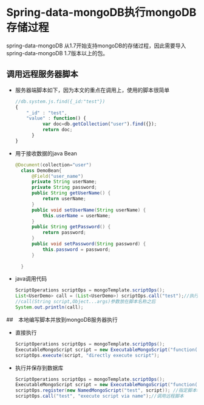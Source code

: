 # Spring-data-mongoDB执行mongoDB存储过程

spring-data-mongoDB 从1.7开始支持mongoDB的存储过程，因此需要导入spring-data-mongoDB 1.7版本以上的包。

## 调用远程服务器脚本

+ 服务器端脚本如下，因为本文的重点在调用上，使用的脚本很简单

  ```javascript
  //db.system.js.find({_id:"test"})
  {
      "_id" : "test",
      "value" : function() {
            var doc=db.getCollection("user").find({});
            return doc;
  		}
  }
  ```


+ 用于接收数据的java Bean

  ```java
  @Document(collection="user")
  	class DemoBean{
  		@Field("user_name")
  		private String userName;
  		private String password;
  		public String getUserName() {
  			return userName;
  		}
  		public void setUserName(String userName) {
  			this.userName = userName;
  		}
  		public String getPassword() {
  			return password;
  		}
  		public void setPassword(String password) {
  			this.password = password;
  		}
  		
  	}
  ```

+ java调用代码

  ```java
  ScriptOperations scriptOps = mongoTemplate.scriptOps();
  List<UserDemo> call = (List<UserDemo>) scriptOps.call("test");//执行服务器端脚本
  //call(String script,Object...args)参数放在脚本名称之后
  System.out.println(call);
  ```

##　本地编写脚本并放到mongoDB服务器执行

+ 直接执行

  ```java
  ScriptOperations scriptOps = mongoTemplate.scriptOps();
  ExecutableMongoScript script = new ExecutableMongoScript("function(x) { return x; }");
  scriptOps.execute(script, "directly execute script");  
  ```

+ 执行并保存到数据库

  ```java
  ScriptOperations scriptOps = mongoTemplate.scriptOps();
  ExecutableMongoScript script = new ExecutableMongoScript("function(x) { return x; }");
  scriptOps.register(new NamedMongoScript("test", script)); //指定脚本名称
  scriptOps.call("test", "execute script via name");//调用远程脚本
  ```

  ​




